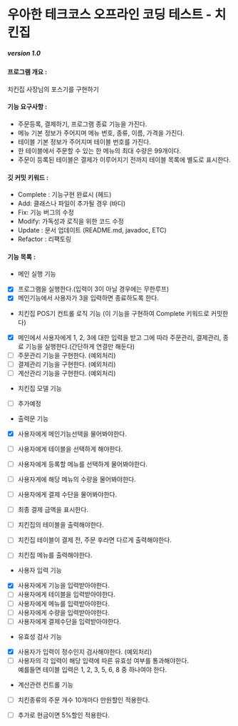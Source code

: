 # 우아한 테크코스 오프라인 코딩 테스트 - 치킨집

##### version 1.0   

#### 프로그램 개요 :  
치킨집 사장님의 포스기를 구현하기   


#### 기능 요구사항 :
- 주문등록, 결제하기, 프로그램 종료 기능을 가진다.        
- 메뉴 기본 정보가 주어지며 메뉴 번호, 종류, 이름, 가격을 가진다.    
- 테이블 기본 정보가 주어지며 테이블 번호를 가진다.   
- 한 테이블에서 주문할 수 있는 한 메뉴의 최대 수량은 99개이다.    
- 주문이 등록된 테이블은 결제가 이루어지기 전까지 테이블 목록에 별도로 표시한다.  

#### 깃 커밋 키워드 :  
- Complete : 기능구현 완료시 (헤드)
- Add: 클래스나 파일이 추가될 경우 (바디)  
- Fix: 기능 버그의 수정 
- Modify: 가독성과 로직을 위한 코드 수정
- Update : 문서 업데이트 (README.md, javadoc, ETC)  
- Refactor : 리팩토링

#### 기능 목록 :
- 메인 실행 기능  
- [x] 프로그램을 실행한다.(입력이 3이 아닐 경우에는 무한루프)  
- [x] 메인기능에서 사용자가 3을 입력하면 종료하도록 한다.

- 치킨집 POS기 컨트롤 로직 기능 (이 기능을 구현하여 Complete 키워드로 커밋한다)
- [x] 메인에서 사용자에게 1, 2, 3에 대한 입력을 받고 그에 따라 주문관리, 결제관리, 종료 기능을 실행한다.(간단하게 연결만 해둔다)  
- [ ] 주문관리 기능을 구현한다. (예외처리)
- [ ] 결제관리 기능을 구현한다. (예외처리)  
- [ ] 계산관리 기능을 구현한다. (예외처리)  
   
- 치킨집 모델 기능  
- [ ] 추가예정  

- 출력문 기능
- [x] 사용자에게 메인기능선택을 물어봐야한다.
- [ ] 사용자에게 테이블을 선택하게 해야한다.
- [ ] 사용자에게 등록할 메뉴를 선택하게 물어봐야한다.
- [ ] 사용자게에 해당 메뉴의 수량을 물어봐야한다.
- [ ] 사용자에게 결제 수단을 물어봐야한다.
- [ ] 최종 결제 금액을 표시한다.
- [ ] 치킨집의 테이블을 출력해야한다.
- [ ] 치킨집 테이블이 결제 전, 주문 후라면 다르게 출력해야한다.
- [ ] 치킨집 메뉴를 출력해야한다.


- 사용자 입력 기능  
- [x] 사용자에게 기능을 입력받아야한다.
- [ ] 사용자에게 테이블을 입력받아야한다.
- [ ] 사용자에게 메뉴를 입력받아야한다.
- [ ] 사용자에게 수량을 입력받아야한다.
- [ ] 사용자에게 결제수단을 입력받아야한다.

- 유효성 검사 기능
- [x] 사용자가 입력이 정수인지 검사해야한다. (예외처리)
- [ ] 사용자의 각 입력이 해당 입력에 따른 유효성 여부를 통과해야한다.  
예를들면 테이블 입력은 1, 2, 3, 5, 6, 8 중 하나여야 한다.

- 계산관련 컨트롤 기능  
- [ ] 치킨종류의 주문 개수 10개마다 만원할인 적용한다.
- [ ] 추가로 현금이면 5%할인 적용한다.

